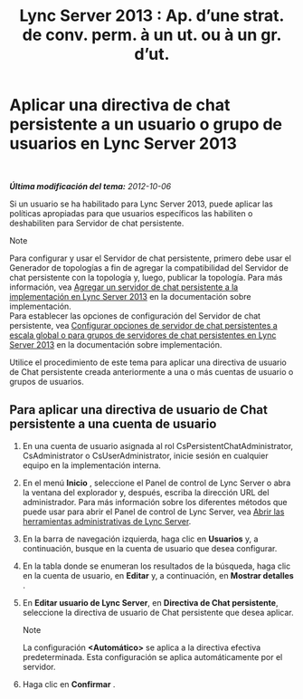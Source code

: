 ﻿---
title: "Lync Server 2013 : Ap. d’une strat. de conv. perm. à un ut. ou à un gr. d’ut."
TOCTitle: Aplicar una directiva de chat persistente a un usuario o grupo de usuarios
ms:assetid: 809ef4e0-8d42-4feb-b7c0-3995f39867a7
ms:mtpsurl: https://technet.microsoft.com/es-es/library/JJ205038(v=OCS.15)
ms:contentKeyID: 48275833
ms.date: 01/07/2017
mtps_version: v=OCS.15
ms.translationtype: HT
---

# Aplicar una directiva de chat persistente a un usuario o grupo de usuarios en Lync Server 2013

 

_**Última modificación del tema:** 2012-10-06_

Si un usuario se ha habilitado para Lync Server 2013, puede aplicar las políticas apropiadas para que usuarios específicos las habiliten o deshabiliten para Servidor de chat persistente.


> [!NOTE]
> Para configurar y usar el Servidor de chat persistente, primero debe usar el Generador de topologías a fin de agregar la compatibilidad del Servidor de chat persistente con la topología y, luego, publicar la topología. Para más información, vea <A href="lync-server-2013-adding-persistent-chat-server-to-your-deployment.md">Agregar un servidor de chat persistente a la implementación en Lync Server 2013</A> en la documentación sobre implementación.<BR>Para establecer las opciones de configuración del Servidor de chat persistente, vea <A href="lync-server-2013-configure-persistent-chat-server-options-globally-or-for-persistent-chat-server-pool.md">Configurar opciones de servidor de chat persistentes a escala global o para grupos de servidores de chat persistentes en Lync Server 2013</A> en la documentación sobre implementación.



Utilice el procedimiento de este tema para aplicar una directiva de usuario de Chat persistente creada anteriormente a una o más cuentas de usuario o grupos de usuarios.

## Para aplicar una directiva de usuario de Chat persistente a una cuenta de usuario

1.  En una cuenta de usuario asignada al rol CsPersistentChatAdministrator, CsAdministrator o CsUserAdministrator, inicie sesión en cualquier equipo en la implementación interna.

2.  En el menú **Inicio** , seleccione el Panel de control de Lync Server o abra la ventana del explorador y, después, escriba la dirección URL del administrador. Para más información sobre los diferentes métodos que puede usar para abrir el Panel de control de Lync Server, vea [Abrir las herramientas administrativas de Lync Server](lync-server-2013-open-lync-server-administrative-tools.md).

3.  En la barra de navegación izquierda, haga clic en **Usuarios** y, a continuación, busque en la cuenta de usuario que desea configurar.

4.  En la tabla donde se enumeran los resultados de la búsqueda, haga clic en la cuenta de usuario, en **Editar** y, a continuación, en **Mostrar detalles** .

5.  En **Editar usuario de Lync Server**, en **Directiva de Chat persistente**, seleccione la directiva de usuario de Chat persistente que desea aplicar.
    

    > [!NOTE]
    > La configuración <STRONG>&lt;Automático&gt;</STRONG> se aplica a la directiva efectiva predeterminada. Esta configuración se aplica automáticamente por el servidor.



6.  Haga clic en **Confirmar** .

